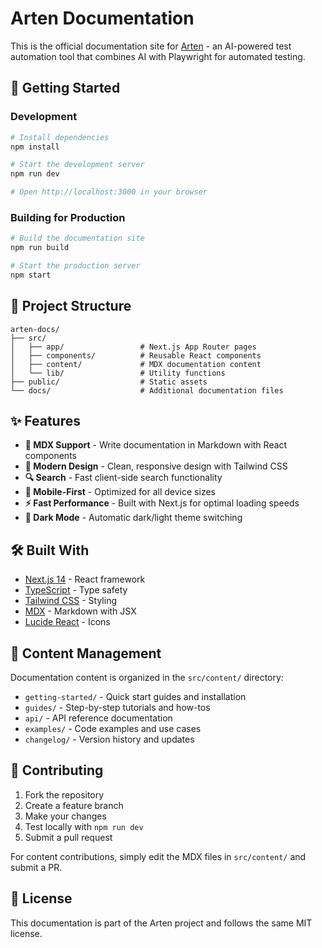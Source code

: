 # Arten Documentation

This is the official documentation site for [Arten](https://github.com/your-username/arten) - an AI-powered test automation tool that combines AI with Playwright for automated testing.

## 🚀 Getting Started

### Development

```bash
# Install dependencies
npm install

# Start the development server
npm run dev

# Open http://localhost:3000 in your browser
```

### Building for Production

```bash
# Build the documentation site
npm run build

# Start the production server
npm start
```

## 📁 Project Structure

```
arten-docs/
├── src/
│   ├── app/                 # Next.js App Router pages
│   ├── components/          # Reusable React components
│   ├── content/             # MDX documentation content
│   └── lib/                 # Utility functions
├── public/                  # Static assets
└── docs/                    # Additional documentation files
```

## ✨ Features

- **📝 MDX Support** - Write documentation in Markdown with React components
- **🎨 Modern Design** - Clean, responsive design with Tailwind CSS
- **🔍 Search** - Fast client-side search functionality
- **📱 Mobile-First** - Optimized for all device sizes
- **⚡ Fast Performance** - Built with Next.js for optimal loading speeds
- **🌙 Dark Mode** - Automatic dark/light theme switching

## 🛠️ Built With

- [Next.js 14](https://nextjs.org/) - React framework
- [TypeScript](https://www.typescriptlang.org/) - Type safety
- [Tailwind CSS](https://tailwindcss.com/) - Styling
- [MDX](https://mdxjs.com/) - Markdown with JSX
- [Lucide React](https://lucide.dev/) - Icons

## 📖 Content Management

Documentation content is organized in the `src/content/` directory:

- `getting-started/` - Quick start guides and installation
- `guides/` - Step-by-step tutorials and how-tos
- `api/` - API reference documentation
- `examples/` - Code examples and use cases
- `changelog/` - Version history and updates

## 🤝 Contributing

1. Fork the repository
2. Create a feature branch
3. Make your changes
4. Test locally with `npm run dev`
5. Submit a pull request

For content contributions, simply edit the MDX files in `src/content/` and submit a PR.

## 📄 License

This documentation is part of the Arten project and follows the same MIT license.
